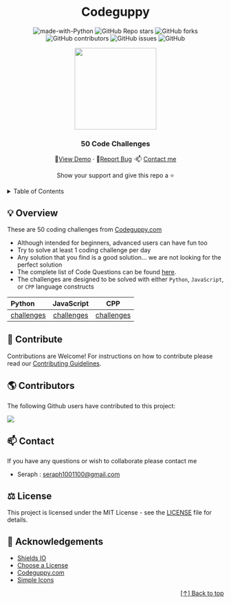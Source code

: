 <div id="header" align="center">

# Codeguppy


![made-with-Python](https://img.shields.io/badge/Python-800020?&logo=python&logoColor=white&labelColor=black&label=Built%20with&style=for-the-badge)
![GitHub Repo stars](https://img.shields.io/github/stars/seraph776/Codeguppy-50-Code-Challenges?style=for-the-badge)
![GitHub forks](https://img.shields.io/github/forks/seraph776/Codeguppy-50-Code-Challenges?style=for-the-badge)
![GitHub contributors](https://img.shields.io/github/contributors/seraph776/Codeguppy-50-Code-Challenges?color=blue&style=for-the-badge)
![GitHub issues](https://img.shields.io/github/issues-raw/seraph776/Codeguppy-50-Code-Challenges?color=yellow&style=for-the-badge)
![GitHub](https://img.shields.io/github/license/seraph776/Codeguppy-50-Code-Challenges?style=for-the-badge)
  

<img src="https://user-images.githubusercontent.com/72005563/156072951-d44072ac-2220-4cf0-be2d-7387a5fa9c6b.png" width="190">
  

  
### 50 Code Challenges  
  
🔎[View Demo](https://github.com/seraph776/Codeguppy-50-Code-Challenges#screenshot) · 🐛[Report Bug](https://github.com/seraph776/Codeguppy-50-Code-Challenges/issues) ·📫 [Contact me](https://github.com/seraph776/Codeguppy-50-Code-Challenges#contact)  
 
Show your support and give this repo a ⭐ 

  
</div>


<div id="content">
<details>
  <summary> Table of Contents </summary>  
  
1. [Overview](https://github.com/seraph776/Codeguppy-50-Code-Challenges#overview)
2. [Contribute](https://github.com/seraph776/Codeguppy-50-Code-Challenges#contribute)
3. [Contributors](https://github.com/seraph776/Codeguppy-50-Code-Challenges#contributors)  
4. [Contact](https://github.com/seraph776/Codeguppy-50-Code-Challenges#contact)
5. [License](https://github.com/seraph776/Codeguppy-50-Code-Challenges#license)
6. [Acknowledgements](https://github.com/seraph776/Codeguppy-50-Code-Challenges#acknowledgements)
   
</details>

</div>  


<h2 id="overview"> 💡 Overview </h2>

These are 50 coding challenges from [Codeguppy.com ](https://codeguppy.com/)

- Although intended for beginners, advanced users can have fun too
- Try to solve at least 1 coding challenge per day
- Any solution that you find is a good solution... we are not looking for the perfect solution
- The complete list of Code Questions can be found [here](https://github.com/seraph776/Codeguppy-50-Code-Challenges/blob/main/QUESTIONS.md).  
- The challenges are designed to be solved with either `Python`, `JavaScript`, or `CPP` language constructs


| Python      | JavaScript  | CPP          |
| :---        |    :----:   |     :---:    |
| [challenges](https://github.com/seraph776/Codeguppy-50-Code-Challenges/blob/main/code/Python/python-question-answer.md)   | [challenges](https://github.com/seraph776/Codeguppy-50-Code-Challenges/blob/main/code/JavaScript/javascript-questions-answers.md)        |[challenges](https://github.com/seraph776/Codeguppy-50-Code-Challenges/blob/main/code/cpp/cpp-questions-answers.md)     |



<h2 id="contribute">  🤝 Contribute </h2>

Contributions are Welcome! For instructions on how to contribute please read our [Contributing Guidelines](https://github.com/seraph776/Codeguppy-50-Code-Challenges/blob/main/CONTRIBUTING.md).




<h2 id="contributors">  🌎 Contributors </h2>

 The following Github users have contributed to this project: 

<a href="https://github.com/seraph776/Codeguppy-50-Code-Challenges/graphs/contributors">
  <img src="https://contrib.rocks/image?repo=seraph776/Codeguppy-50-Code-Challenges" />
</a>


<h2 id="contact"> 📫 Contact </h2>

If you have any questions or wish to collaborate please contact me

- Seraph : seraph1001100@gmail.com


<h2 id="license">  ⚖️ License</h2>

This project is licensed under the MIT License - see the [LICENSE](https://github.com/seraph776/Codeguppy-50-Code-Challenges/blob/main/LICENSE) file for details.


<h2 id="acknowledgements">  📢 Acknowledgements </h2>

- [Shields IO](https://shields.io/)
- [Choose a License](https://choosealicense.com/licenses/mit/)
- [Codeguppy.com](https://codeguppy.com/)
- [Simple Icons](https://cdn.jsdelivr.net/npm/simple-icons@3.0.1/)


<div align="right">

[[↑] Back to top](https://github.com/seraph776/Codeguppy-50-Code-Challenges#header)

</div> 
